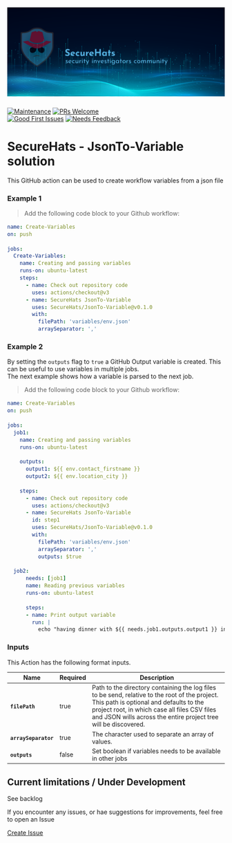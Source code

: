![logo](./media/sh-banner.png)
=========
[![Maintenance](https://img.shields.io/maintenance/yes/2023.svg?style=flat-square)]()
[![PRs Welcome](https://img.shields.io/badge/PRs-welcome-brightgreen.svg?style=flat-square)](http://makeapullrequest.com)</br>
[![Good First Issues](https://img.shields.io/github/issues/securehats/toolbox/good%20first%20issue?color=important&label=good%20first%20issue&style=flat)](https://github.com/securehats/toolbox/issues?q=is%3Aissue+is%3Aopen+label%3A%22good+first+issue%22)
[![Needs Feedback](https://img.shields.io/github/issues/securehats/toolbox/needs%20feedback?color=blue&label=needs%20feedback%20&style=flat)](https://github.com/securehats/toolbox/issues?q=is%3Aopen+is%3Aissue+label%3A%22needs+feedback%22)

# SecureHats - JsonTo-Variable solution

This GitHub action can be used to create workflow variables from a json file<br />

### Example 1

> Add the following code block to your Github workflow:
  
  
```yaml
name: Create-Variables
on: push

jobs:
  Create-Variables:
    name: Creating and passing variables
    runs-on: ubuntu-latest
    steps:
      - name: Check out repository code
        uses: actions/checkout@v3
      - name: SecureHats JsonTo-Variable
        uses: SecureHats/JsonTo-Variable@v0.1.0
        with:
          filePath: 'variables/env.json'
          arraySeparator: ','
```

### Example 2

By setting the `outputs` flag to `true` a GitHub Output variable is created. This can be useful to use variables in multiple jobs.  
The next example shows how a variable is parsed to the next job.
  
  
  
> Add the following code block to your Github workflow:

```yaml
name: Create-Variables
on: push

jobs:
  job1:
    name: Creating and passing variables
    runs-on: ubuntu-latest
    
    outputs:
      output1: ${{ env.contact_firstname }}
      output2: ${{ env.location_city }}
    
    steps:
      - name: Check out repository code
        uses: actions/checkout@v3
      - name: SecureHats JsonTo-Variable
        id: step1
        uses: SecureHats/JsonTo-Variable@v0.1.0
        with:
          filePath: 'variables/env.json'
          arraySeparator: ','
          outputs: $true

  job2:
      needs: [job1]
      name: Reading previous variables
      runs-on: ubuntu-latest    

      steps:
      - name: Print output variable
        run: |
          echo "having dinner with ${{ needs.job1.outputs.output1 }} in ${{ needs.job1.outputs.output2 }}"
```

### Inputs

This Action has the following format inputs.

| Name | Required | Description
|-|-|-|
| **`filePath`**  | true | Path to the directory containing the log files to be send, relative to the root of the project.<br /> This path is optional and defaults to the project root, in which case all files CSV files and JSON wills across the entire project tree will be discovered.  
| **`arraySeparator`** | true | The character used to separate an array of values.
| **`outputs`** | false | Set boolean if variables needs to be available in other jobs


## Current limitations / Under Development

See backlog

If you encounter any issues, or hae suggestions for improvements, feel free to open an Issue

[Create Issue](../../issues/new/choose)

